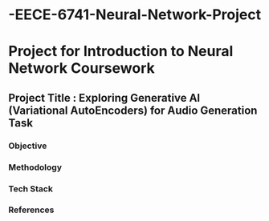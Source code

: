 # -EECE-6741-Neural-Network-Project

# Project for Introduction to Neural Network Coursework

## Project Title : Exploring Generative AI (Variational AutoEncoders) for Audio Generation Task

### Objective

### Methodology

### Tech Stack

### References
